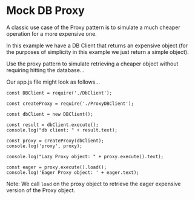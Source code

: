 # Mock DB Proxy

A classic use case of the Proxy pattern is to simulate a much cheaper operation for a more expensive one.

In this example we have a DB Client that returns an expensive object (for the purposes of simplicity in this example we just return a simple object).

Use the proxy pattern to simulate retrieving a cheaper object without requiring hitting the database...

Our app.js file might look as follows...

```$javascript
const DBClient = require('./DbClient');

const createProxy = require('./ProxyDBClient');

const dbClient = new DBClient();

const result = dbClient.execute();
console.log("db client: " + result.text);

const proxy = createProxy(dbClient);
console.log('proxy', proxy);

console.log("Lazy Proxy object: " + proxy.execute().text);

const eager = proxy.execute().load();
console.log('Eager Proxy object: ' + eager.text);
```

Note: We call `load` on the proxy object to retrieve the eager expensive version of the Proxy object. 